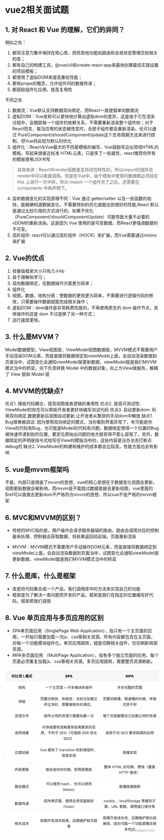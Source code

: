 # vue2相关面试题

## 1. 对 React 和 Vue 的理解，它们的异同？

相似之处：

1. 都将注意力集中保持在核心库，而将其他功能如路由和全局状态管理交给相关的库；
2. 都有自己的构建工具，@vue/cli和create-react-app来最快创建最佳实践设置的项目模板；
3. 都使用了虚拟DOM来提高重绘性能；
4. 都有props的概念，允许组件间的数据传递；
5. 都鼓励组件化应用，提高复用性

不同之处

1. 数据流：Vue默认支持数据双向绑定，而React一直提倡单向数据流
2. 虚拟DOM：Vue宣称可以更快地计算出虚拟dom的差异，这是由于它在渲染过程中，会跟踪每一个组件的依赖关系，不需要重新渲染整个组件树；对于React而言，每当应用的状态被改变时，全部子组件都会重新渲染。也可以通过 PureComponent/shouldComponentUpdate这个生命周期方法来进行控制，但Vue将此视为默认的优化
3. 组件化：React与Vue最大的不同是模板的编写，Vue鼓励写近似常规HTML的模板。写起来很接近标准 HTML元素，只是多了一些属性，react推荐你所有的模板使用JSX书写
> 具体来讲：React中render函数是支持闭包特性的，所以import的组件在render中可以直接调用。但是在Vue中，由于模板中使用的数据都必须挂在 this 上进行一次中转，所以 import 一个组件完了之后，还需要在 components 中再声明下。
4. 监听数据变化的实现原理不同：Vue 通过 getter/setter 以及一些函数的劫持，能精确知道数据变化，不需要特别的优化就能达到很好的性能;React 默认是通过比较引用的方式进行的，如果不优化（PureComponent/shouldComponentUpdate）可能导致大量不必要的vDOM的重新渲染。这是因为 Vue 使用的是可变数据，而React更强调数据的不可变。
5. 高阶组件: react可以通过高阶组件（HOCK）来扩展，而Vue需要通过mixins来扩展

## 2. Vue的优点

1. 轻量级框架大小只有几十kb
2. 易于理解和学习；
3. 双向数据绑定，在数据操作方面更为简单；
4. 组件化
5. 视图，数据，结构分离：使数据的更改更为简单，不需要进行逻辑代码的修改，只需要操作数据就能完成相关操作；
6. 虚拟DOM：dom操作是非常耗费性能的，不再使用原生的 dom 操作节点，具体操作的还是 dom 不过是换了另一种方式；
7. 运行速度更快。

## 3. 什么是MVVM？

Model数据模型，View视图层，ViewModel视图数据层，MVVM模式不需要用户手动渲染DOM元素，而是直接将数据绑定到viewModel上面，会自动渲染数据到页面当中，试图变化会通知viewModel层更新数据，viewModel就是我们MVVM模式当中的桥梁，向下负责转换 Model 中的数据对象，向上为View做服务，解耦了 View 层和 Model 层

## 4. MVVM的优缺点?

优点1. 降低代码耦合，提⾼视图或者逻辑的重⽤性
优点2. 提⾼可测试性: ViewModel的存在可以帮助开发者更好地编写测试代码
优点3. ⾃动更新dom: 利⽤双向绑定,数据更新后视图⾃动更新,让开发者从繁琐的⼿动dom中解放
缺点1. Bug很难被调试: 因为使⽤双向绑定的模式，当你看到界⾯异常了，有可能是你View的代码有Bug，也可能是Model的代码有问题。数据绑定使得⼀个位置的Bug被快速传递到别的位置，要定位原始出问题的地⽅就变得不那么容易了。另外，数据绑定的声明是指令式地写在View的模版当中的，这些内容是没办法去打断点debug的
缺点2. ViewModel的构建和维护的成本都会⽐较⾼，性能方面也会有影响

## 5. vue是mvvm框架吗

不是，内部只是借鉴了mvvm的思想，vue的核心思想在于数据变化视图会更新，视图更新数据会被影响，而mvvm是不能跳过数据直接去更新视图，vue里面的$ref可以直接去更新dom不严格符合mvvm的思想，所以vue不是严格的mvvm框架

## 6. MVC和MVVM的区别？

+ 传统的MVC指的是，用户操作会请求服务器端的路由，路由会调用对应的控制器来处理，控制器会获取数据，将结果返回给前端，页面重新渲染

+  MVVM：MVVM模式不需要用户手动操作DOM元素，而是直接将数据绑定到viewModel上面，会自动渲染数据到页面当中，试图变化会通知viewModel层更新数据，viewModel就是我们MVVM模式当中的桥梁
  
## 7. 什么是库，什么是框架

+ 库是将代码集合成一个产品，我们调用库中的方法来实现自己的功能
+ 框架是为了解决一类问题而开发的产品，框架是我们在指定的位置编写好代码，框架帮我们调用

## 8. Vue 单页应用与多页应用的区别

+ SPA单页面应用（SinglePage Web Application），指只有一个主页面的应用，一开始只需要加载一次js、css等相关资源。所有内容都包含在主页面，对每一个功能模块组件化。单页应用跳转，就是切换相关组件，仅仅刷新局部资源。
+ MPA多页面应用 （MultiPage Application），指有多个独立页面的应用，每个页面必须重复加载js、css等相关资源。多页应用跳转，需要整页资源刷新。

![](./assets/base-1.png)